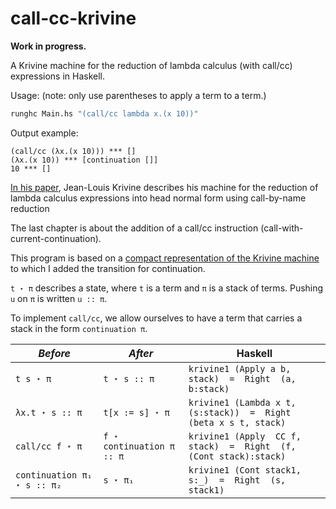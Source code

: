 # call-cc-krivine

**Work in progress.**
  
A Krivine machine for the reduction of lambda calculus (with call/cc) expressions in Haskell.  
  
Usage: (note: only use parentheses to apply a term to a term.)  
```hs  
runghc Main.hs "(call/cc lambda x.(x 10))"  
```  
Output example:  
```  
(call/cc (λx.(x 10))) *** []
(λx.(x 10)) *** [continuation []]
10 *** []
```  
  
[In his paper](https://www.irif.fr/~krivine/articles/lazymach.pdf), Jean-Louis Krivine describes his machine for the reduction of lambda calculus expressions into head normal form using call-by-name reduction
  
The last chapter is about the addition of a call/cc instruction (call-with-current-continuation).  
  
This program is based on a [compact representation of the Krivine machine](https://hal.inria.fr/hal-01479035/document) to which I added the transition for continuation.  
    
``t ⋆ π`` describes a state, where ``t`` is a term and ``π`` is a stack of terms. Pushing ``u`` on  ``π`` is written ``u :: π``.  
  
To implement ``call/cc``, we allow ourselves to have a term that carries a stack in the form ``continuation π``.  


*Before* |*After*| Haskell | 
|- |-  | -
|``t s ⋆ π`` | ``t ⋆ s :: π``  | ``krivine1 (Apply a b, stack)  =  Right  (a, b:stack)``
|``λx.t ⋆ s :: π`` | ``t[x := s] ⋆ π`` | ``krivine1 (Lambda x t,  (s:stack))  =  Right  (beta x s t, stack)``  
|``call/cc f ⋆ π`` |``f ⋆ continuation π :: π``  | ``krivine1 (Apply  CC f, stack)  =  Right  (f,  (Cont stack):stack)``
| ``continuation π₁ ⋆ s :: π₂`` | ``s ⋆ π₁`` | ``krivine1 (Cont stack1, s:_)  =  Right  (s, stack1)``

